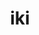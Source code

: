 ---
artist: FUJI||||||||||TA
title: iki
apple_link: 'https://music.apple.com/us/album/iki/1500399126'
link: 'https://www.dropbox.com/s/7hp9puk1ewrdmfa/FUJITA.zip?dl=1'
content: "Gorgeously spooky sounds from Fujita Yosuke, a sound artist who custom-built the pipe organ you can hear creaking as he struggles to control its wavering pitch. Inspired by traditional Japanese gagaku, a form of classical court music from the 7th century, the results evoke a serene sense of calm despite the tremendous effort required to play these pieces. Perfect for drawing the eyelids to half-mast.\n"
new_image: ../assets/FFWD/fujita.jpg
published_date: '2020-04-04T02:46:51.000Z'
---